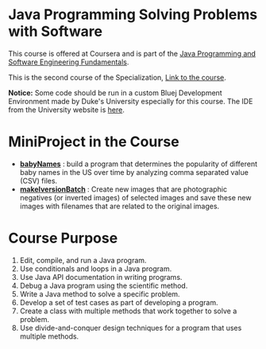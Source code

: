 # Java Programming Solving Problems with Software

This course is offered at Coursera and is part of the [Java Programming and Software Engineering Fundamentals](https://www.coursera.org/specializations/java-programming).

This is the second course of the Specialization, [Link to the course](https://www.coursera.org/learn/java-programming).

**Notice:** Some code should be run in a custom Bluej Development Environment made by Duke's University especially for this course. The IDE from the University website is [here](https://www.dukelearntoprogram.com//downloads/bluej.php?course=2).

# MiniProject in the Course
- [**babyNames**](https://github.com/a88126451/Java-Programming-Solving-Problems-with-Software/blob/main/Week%204/MiniProject_babyNames/BabyBirths.java) : build a program that determines the popularity of different baby names in the US over time by analyzing comma separated value (CSV) files.
- [**makeIversionBatch**](https://github.com/a88126451/Java-Programming-Solving-Problems-with-Software/blob/main/Week%204/HonorsContent_makeGrayBatch/BatchInversions.java) : Create new images that are photographic negatives (or inverted images) of selected images and save these new images with filenames that are related to the original images.

# Course Purpose
1. Edit, compile, and run a Java program.
2. Use conditionals and loops in a Java program.
3. Use Java API documentation in writing programs.
4. Debug a Java program using the scientific method.
5. Write a Java method to solve a specific problem.
6. Develop a set of test cases as part of developing a program.
7. Create a class with multiple methods that work together to solve a problem.
8. Use divide-and-conquer design techniques for a program that uses multiple methods.
